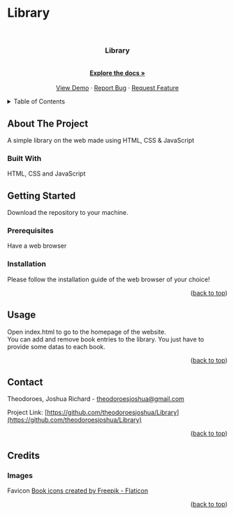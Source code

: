 # Library
<div id="top"></div>


<!-- PROJECT LOGO -->
<br />
<div align="center">
  <a href="https://github.com/theodoroesjoshua/Library"></a>

<h3 align="center">Library</h3>

  <p align="center">
    <br />
    <a href="https://github.com/theodoroesjoshua/Library"><strong>Explore the docs »</strong></a>
    <br />
    <br />
    <a href="https://github.com/theodoroesjoshua/Library">View Demo</a>
    ·
    <a href="https://github.com/theodoroesjoshua/Library/issues">Report Bug</a>
    ·
    <a href="https://github.com/theodoroesjoshua/Library/issues">Request Feature</a>
  </p>
</div>



<!-- TABLE OF CONTENTS -->
<details>
  <summary>Table of Contents</summary>
  <ol>
    <li>
      <a href="#about-the-project">About The Project</a>
      <ul>
        <li><a href="#built-with">Built With</a></li>
      </ul>
    </li>
    <li>
      <a href="#getting-started">Getting Started</a>
      <ul>
        <li><a href="#prerequisites">Prerequisites</a></li>
        <li><a href="#installation">Installation</a></li>
      </ul>
    </li>
    <li><a href="#usage">Usage</a></li>
    <li><a href="#contributing">Contributing</a></li>
    <li><a href="#contact">Contact</a></li>
    <li><a href="#credits">Credits</a></li>
  </ol>
</details>



<!-- ABOUT THE PROJECT -->
## About The Project
A simple library on the web made using HTML, CSS &amp; JavaScript

### Built With
HTML, CSS and JavaScript

<!-- GETTING STARTED -->
## Getting Started
Download the repository to your machine.


### Prerequisites

Have a web browser

### Installation
Please follow the installation guide of the web browser of your choice!
<p align="right">(<a href="#top">back to top</a>)</p>


<!-- USAGE EXAMPLES -->
## Usage
Open index.html to go to the homepage of the website.<br>
You can add and remove book entries to the library. You just have to provide some datas to each book.
<p align="right">(<a href="#top">back to top</a>)</p>

<!-- CONTACT -->
## Contact

Theodoroes, Joshua Richard - theodoroesjoshua@gmail.com

Project Link: [https://github.com/theodoroesjoshua/Library](https://github.com/theodoroesjoshua/Library)

<p align="right">(<a href="#top">back to top</a>)</p>

<!-- Credits -->
## Credits
### Images
Favicon <a href="https://www.flaticon.com/free-icons/book" title="book icons">Book icons created by Freepik - Flaticon</a>
  
<p align="right">(<a href="#top">back to top</a>)</p>
